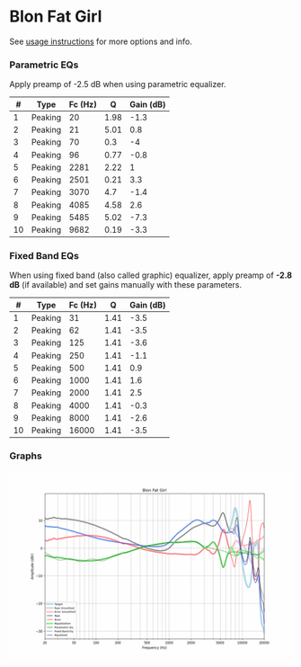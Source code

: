 # Blon Fat Girl
See [usage instructions](https://github.com/jaakkopasanen/AutoEq#usage) for more options and info.

### Parametric EQs
Apply preamp of -2.5 dB when using parametric equalizer.

|   # | Type    |   Fc (Hz) |    Q |   Gain (dB) |
|-----|---------|-----------|------|-------------|
|   1 | Peaking |        20 | 1.98 |        -1.3 |
|   2 | Peaking |        21 | 5.01 |         0.8 |
|   3 | Peaking |        70 | 0.3  |        -4   |
|   4 | Peaking |        96 | 0.77 |        -0.8 |
|   5 | Peaking |      2281 | 2.22 |         1   |
|   6 | Peaking |      2501 | 0.21 |         3.3 |
|   7 | Peaking |      3070 | 4.7  |        -1.4 |
|   8 | Peaking |      4085 | 4.58 |         2.6 |
|   9 | Peaking |      5485 | 5.02 |        -7.3 |
|  10 | Peaking |      9682 | 0.19 |        -3.3 |

### Fixed Band EQs
When using fixed band (also called graphic) equalizer, apply preamp of **-2.8 dB** (if available) and set gains manually with these parameters.

|   # | Type    |   Fc (Hz) |    Q |   Gain (dB) |
|-----|---------|-----------|------|-------------|
|   1 | Peaking |        31 | 1.41 |        -3.5 |
|   2 | Peaking |        62 | 1.41 |        -3.5 |
|   3 | Peaking |       125 | 1.41 |        -3.6 |
|   4 | Peaking |       250 | 1.41 |        -1.1 |
|   5 | Peaking |       500 | 1.41 |         0.9 |
|   6 | Peaking |      1000 | 1.41 |         1.6 |
|   7 | Peaking |      2000 | 1.41 |         2.5 |
|   8 | Peaking |      4000 | 1.41 |        -0.3 |
|   9 | Peaking |      8000 | 1.41 |        -2.6 |
|  10 | Peaking |     16000 | 1.41 |        -3.5 |

### Graphs
![](./Blon%20Fat%20Girl.png)
